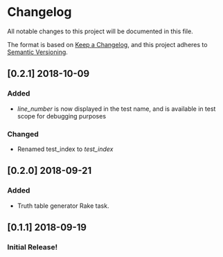# Changelog
All notable changes to this project will be documented in this file.

The format is based on [Keep a Changelog](https://keepachangelog.com/en/1.0.0/),
and this project adheres to [Semantic Versioning](https://semver.org/spec/v2.0.0.html).

## [0.2.1] 2018-10-09
### Added
- _line_number_ is now displayed in the test name, and is available in test scope for debugging purposes

### Changed
- Renamed test_index to _test_index_

## [0.2.0] 2018-09-21
### Added
- Truth table generator Rake task.

## [0.1.1] 2018-09-19
### Initial Release!